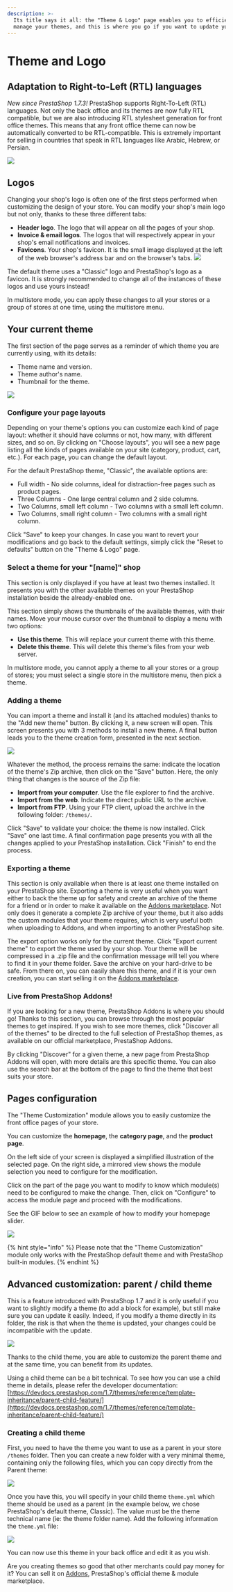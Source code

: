 ```yaml
---
description: >-
  Its title says it all: the "Theme & Logo" page enables you to efficiently
  manage your themes, and this is where you go if you want to update your logo.
---
```


# Theme and Logo

## Adaptation to Right-to-Left \(RTL\) languages <a id="ThemeandLogo-AdaptationtoRight-to-Left(RTL)languages"></a>

_New since PrestaShop 1.7.3!_ PrestaShop supports Right-To-Left \(RTL\) languages. Not only the back office and its themes are now fully RTL compatible, but we are also introducing RTL stylesheet generation for front office themes. This means that any front office theme can now be automatically converted to be RTL-compatible. This is extremely important for selling in countries that speak in RTL languages like Arabic, Hebrew, or Persian.

![](../../../.gitbook/assets/64225586%20%282%29%20%281%29%20%283%29.png)

## Logos <a id="ThemeandLogo-Logos"></a>

Changing your shop's logo is often one of the first steps performed when customizing the design of your store. You can modify your shop's main logo but not only, thanks to these three different tabs:

* **Header logo**. The logo that will appear on all the pages of your shop.
* **Invoice & email logos**. The logos that will respectively appear in your shop's email notifications and invoices.
* **Favicons**. Your shop's favicon. It is the small image displayed at the left of the web browser's address bar and on the browser's tabs.  ![](../../../.gitbook/assets/64225587%20%283%29%20%281%29%20%283%29.png)  

The default theme uses a "Classic" logo and PrestaShop's logo as a favicon. It is strongly recommended to change all of the instances of these logos and use yours instead!

In multistore mode, you can apply these changes to all your stores or a group of stores at one time, using the multistore menu.

## Your current theme <a id="ThemeandLogo-Yourcurrenttheme"></a>

The first section of the page serves as a reminder of which theme you are currently using, with its details:

* Theme name and version.
* Theme author's name.
* Thumbnail for the theme.  

![](../../../.gitbook/assets/64225588%20%284%29%20%283%29.png)

### Configure your page layouts <a id="ThemeandLogo-Configureyourpagelayouts"></a>

Depending on your theme's options you can customize each kind of page layout: whether it should have columns or not, how many, with different sizes, and so on. By clicking on "Choose layouts", you will see a new page listing all the kinds of pages available on your site \(category, product, cart, etc.\). For each page, you can change the default layout.

For the default PrestaShop theme, "Classic", the available options are:

* Full width - No side columns, ideal for distraction-free pages such as product pages.
* Three Columns - One large central column and 2 side columns.
* Two Columns, small left column - Two columns with a small left column.
* Two Columns, small right column - Two columns with a small right column.

Click "Save" to keep your changes. In case you want to revert your modifications and go back to the default settings, simply click the "Reset to defaults" button on the "Theme & Logo" page.

### Select a theme for your "\[name\]" shop <a id="ThemeandLogo-Selectathemeforyour&quot;[name]&quot;shop"></a>

This section is only displayed if you have at least two themes installed. It presents you with the other available themes on your PrestaShop installation beside the already-enabled one.

This section simply shows the thumbnails of the available themes, with their names. Move your mouse cursor over the thumbnail to display a menu with two options:

* **Use this theme**. This will replace your current theme with this theme.
* **Delete this theme**. This will delete this theme's files from your web server.  

In multistore mode, you cannot apply a theme to all your stores or a group of stores; you must select a single store in the multistore menu, then pick a theme.

### Adding a theme <a id="ThemeandLogo-Addingatheme"></a>

You can import a theme and install it \(and its attached modules\) thanks to the "Add new theme" button. By clicking it, a new screen will open. This screen presents you with 3 methods to install a new theme. A final button leads you to the theme creation form, presented in the next section.

![](../../../.gitbook/assets/64225589%20%284%29%20%282%29.png)

Whatever the method, the process remains the same: indicate the location of the theme's Zip archive, then click on the "Save" button. Here, the only thing that changes is the source of the Zip file:

* **Import from your computer**. Use the file explorer to find the archive.
* **Import from the web**. Indicate the direct public URL to the archive.
* **Import from FTP**. Using your FTP client, upload the archive in the following folder: `/themes/`.

Click "Save" to validate your choice: the theme is now installed. Click "Save" one last time. A final confirmation page presents you with all the changes applied to your PrestaShop installation. Click "Finish" to end the process.

### Exporting a theme <a id="ThemeandLogo-Exportingatheme"></a>

This section is only available when there is at least one theme installed on your PrestaShop site. Exporting a theme is very useful when you want either to back the theme up for safety and create an archive of the theme for a friend or in order to make it available on the [Addons marketplace](http://addons.prestashop.com). Not only does it generate a complete Zip archive of your theme, but it also adds the custom modules that your theme requires, which is very useful both when uploading to Addons, and when importing to another PrestaShop site.

The export option works only for the current theme. Click "Export current theme" to export the theme used by your shop. Your theme will be compressed in a .zip file and the confirmation message will tell you where to find it in your theme folder. Save the archive on your hard-drive to be safe. From there on, you can easily share this theme, and if it is your own creation, you can start selling it on the [Addons marketplace](http://addons.prestashop.com).

### Live from PrestaShop Addons! <a id="ThemeandLogo-LivefromPrestaShopAddons!"></a>

If you are looking for a new theme, PrestaShop Addons is where you should go! Thanks to this section, you can browse through the most popular themes to get inspired. If you wish to see more themes, click "Discover all of the themes" to be directed to the full selection of PrestaShop themes, as available on our official marketplace, PrestaShop Addons.

By clicking "Discover" for a given theme, a new page from PrestaShop Addons will open, with more details are this specific theme. You can also use the search bar at the bottom of the page to find the theme that best suits your store.

## Pages configuration

The "Theme Customization" module allows you to easily customize the front office pages of your store. 

You can customize the **homepage**, the **category page**, and the **product page**. 

On the left side of your screen is displayed a simplified illustration of the selected page. On the right side, a mirrored view shows the module selection you need to configure for the modification.

Click on the part of the page you want to modify to know which module\(s\) need to be configured to make the change. Then, click on "Configure" to access the module page and proceed with the modifications.

See the GIF below to see an example of how to modify your homepage slider. 

![](../../../.gitbook/assets/pages-configuration-les-chaussettes-de-larchiduchesse-2-.gif)

{% hint style="info" %}
Please note that the "Theme Customization" module only works with the PrestaShop default theme and with PrestaShop built-in modules. 
{% endhint %}

## Advanced customization: parent / child theme <a id="ThemeandLogo-Advancedcustomization:parent/childtheme"></a>

This is a feature introduced with PrestaShop 1.7 and it is only useful if you want to slightly modify a theme \(to add a block for example\), but still make sure you can update it easily. Indeed, if you modify a theme directly in its folder, the risk is that when the theme is updated, your changes could be incompatible with the update.

![](../../../.gitbook/assets/64225591%20%284%29%20%284%29%20%283%29.png)

Thanks to the child theme, you are able to customize the parent theme and at the same time, you can benefit from its updates.

Using a child theme can be a bit technical. To see how you can use a child theme in details, please refer the developer documentation: [https://devdocs.prestashop.com/1.7/themes/reference/template-inheritance/parent-child-feature/](https://devdocs.prestashop.com/1.7/themes/reference/template-inheritance/parent-child-feature/)

### Creating a child theme <a id="ThemeandLogo-Creatingachildtheme"></a>

First, you need to have the theme you want to use as a parent in your store `/themes` folder. Then you can create a new folder with a very minimal theme, containing only the following files, which you can copy directly from the Parent theme:

![](../../../.gitbook/assets/51839422%20%286%29%20%287%29.png)

Once you have this, you will specify in your child theme `theme.yml` which theme should be used as a parent \(in the example below, we chose PrestaShop's default theme, Classic\). The value must be the theme technical name \(ie: the theme folder name\). Add the following information the `theme.yml` file:

![](../../../.gitbook/assets/64225412%20%284%29%20%284%29.png)

You can now use this theme in your back office and edit it as you wish.

Are you creating themes so good that other merchants could pay money for it? You can sell it on [Addons](http://addons.prestashop.com), PrestaShop's official theme & module marketplace.

